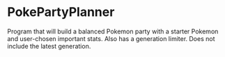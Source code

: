 # PokePartyPlanner
Program that will build a balanced Pokemon party with a starter Pokemon and user-chosen important stats. Also has a generation limiter. Does not include the latest generation.
